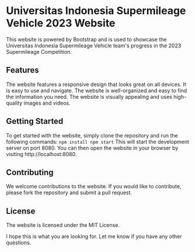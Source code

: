 # Universitas Indonesia Supermileage Vehicle 2023 Website
This website is powered by Bootstrap and is used to showcase the Universitas Indonesia Supermileage Vehicle team's progress in the 2023 Supermileage Competition.

## Features
The website features a responsive design that looks great on all devices.
It is easy to use and navigate.
The website is well-organized and easy to find the information you need.
The website is visually appealing and uses high-quality images and videos.

## Getting Started
To get started with the website, simply clone the repository and run the following commands:
`
npm install
npm start
`
This will start the development server on port 8080. You can then open the website in your browser by visiting http://localhost:8080.

## Contributing
We welcome contributions to the website. If you would like to contribute, please fork the repository and submit a pull request.

## License
The website is licensed under the MIT License.

I hope this is what you are looking for. Let me know if you have any other questions.
